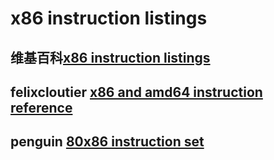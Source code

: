 # x86 instruction listings

## 维基百科[x86 instruction listings](https://en.wikipedia.org/wiki/X86_instruction_listings)



## felixcloutier [x86 and amd64 instruction reference](https://www.felixcloutier.com/x86/)



## penguin [80x86 instruction set](http://www.penguin.cz/~literakl/intel/intel.html)
